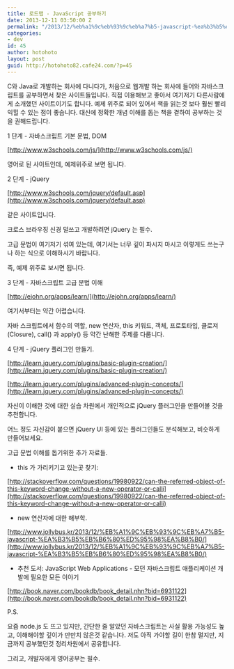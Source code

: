 ```yaml
---
title: 로드맵 - JavaScript 공부하기
date: 2013-12-11 03:50:00 Z
permalink: "/2013/12/%eb%a1%9c%eb%93%9c%eb%a7%b5-javascript-%ea%b3%b5%eb%b6%80%ed%95%98%ea%b8%b0/"
categories:
- dev
id: 45
author: hotohoto
layout: post
guid: http://hotohoto82.cafe24.com/?p=45
---
```


C와 Java로 개발하는 회사에 다니다가, 처음으로 웹개발 하는 회사에 들어와 자바스크립트를 공부하면서 찾은 사이트들입니다. 직접 이용해보고 좋아서 여기저기 다른사람에게 소개했던 사이트이기도 합니다. 예제 위주로 되어 있어서 책을 읽는것 보다 훨씬 빨리 익힐 수 있는 점이 좋습니다. 대신에 정확한 개념 이해를 돕는 책을 곁하여 공부하는 것을 권해드립니다.

1 단계 - 자바스크립트 기본 문법, DOM

[http://www.w3schools.com/js/](http://www.w3schools.com/js/)

영어로 된 사이트인데, 예제위주로 보면 됩니다.

2 단계 - jQuery

[http://www.w3schools.com/jquery/default.asp](http://www.w3schools.com/jquery/default.asp)

같은 사이트입니다.

크로스 브라우징 신경 덜쓰고 개발하려면 jQuery 는 필수.

고급 문법이 여기저기 섞여 있는데, 여기서는 너무 깊이 파시지 마시고 이렇게도 쓰는구나 하는 식으로 이해하시기 바랍니다.

즉, 예제 위주로 보시면 됩니다.

3 단계 - 자바스크립트 고급 문법 이해

[http://ejohn.org/apps/learn/](http://ejohn.org/apps/learn/)

여기서부터는 약간 어렵습니다.

자바 스크립트에서 함수의 역할, new 연산자, this 키워드, 객체, 프로토타입, 클로져(Closure), call() 과 apply() 등 약간 난해한 주제를 다룹니다.

4 단계 - jQuery 플러그인 만들기.

[http://learn.jquery.com/plugins/basic-plugin-creation/](http://learn.jquery.com/plugins/basic-plugin-creation/)

[http://learn.jquery.com/plugins/advanced-plugin-concepts/](http://learn.jquery.com/plugins/advanced-plugin-concepts/)

자신이 이해한 것에 대한 실습 차원에서 개인적으로 jQuery 플러그인을 만들어볼 것을 추천합니다.

어느 정도 자신감이 붙으면 jQuery UI 등에 있는 플러그인들도 분석해보고, 비슷하게 만들어보세요.

고급 문법 이해를 돕기위한 추가 자료들.

* this 가 가리키기고 있는곳 찾기:

[http://stackoverflow.com/questions/19980922/can-the-referred-object-of-this-keyword-change-without-a-new-operator-or-calli](http://stackoverflow.com/questions/19980922/can-the-referred-object-of-this-keyword-change-without-a-new-operator-or-calli)

* new 연산자에 대한 해부학.

[http://www.jollybus.kr/2013/12/%EB%A1%9C%EB%93%9C%EB%A7%B5-javascript-%EA%B3%B5%EB%B6%80%ED%95%98%EA%B8%B0/](http://www.jollybus.kr/2013/12/%EB%A1%9C%EB%93%9C%EB%A7%B5-javascript-%EA%B3%B5%EB%B6%80%ED%95%98%EA%B8%B0/)

* 추천 도서: JavaScript Web Applications - 모던 자바스크립트 애플리케이션 개발에 필요한 모든 이야기

[http://book.naver.com/bookdb/book_detail.nhn?bid=6931122](http://book.naver.com/bookdb/book_detail.nhn?bid=6931122)

P.S.

요즘 node.js 도 뜨고 있지만, 간단한 줄 알았던 자바스크립트는 사실 활용 가능성도 높고, 이해해야할 깊이가 만만치 않은것 같습니다. 저도 아직 가야할 길이 한참 멀지만, 지금까지 공부했던것 정리차원에서 공유합니다.

그리고, 개발자에게 영어공부는 필수.
